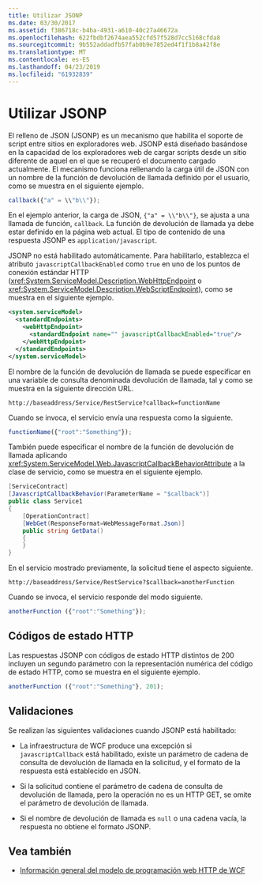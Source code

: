 ```yaml
---
title: Utilizar JSONP
ms.date: 03/30/2017
ms.assetid: f386718c-b4ba-4931-a610-40c27a46672a
ms.openlocfilehash: 622fbdbf2674aea552cfd57f528d7cc5168cfda8
ms.sourcegitcommit: 9b552addadfb57fab0b9e7852ed4f1f1b8a42f8e
ms.translationtype: MT
ms.contentlocale: es-ES
ms.lasthandoff: 04/23/2019
ms.locfileid: "61932839"
---
```

# <a name="using-jsonp"></a>Utilizar JSONP

El relleno de JSON (JSONP) es un mecanismo que habilita el soporte de script entre sitios en exploradores web. JSONP está diseñado basándose en la capacidad de los exploradores web de cargar scripts desde un sitio diferente de aquel en el que se recuperó el documento cargado actualmente. El mecanismo funciona rellenando la carga útil de JSON con un nombre de la función de devolución de llamada definido por el usuario, como se muestra en el siguiente ejemplo.

```javascript
callback({"a" = \\"b\\"});
```

En el ejemplo anterior, la carga de JSON, `{"a" = \\"b\\"}`, se ajusta a una llamada de función, `callback`. La función de devolución de llamada ya debe estar definido en la página web actual. El tipo de contenido de una respuesta JSONP es `application/javascript`.

JSONP no está habilitado automáticamente. Para habilitarlo, establezca el atributo `javascriptCallbackEnabled` como `true` en uno de los puntos de conexión estándar HTTP (<xref:System.ServiceModel.Description.WebHttpEndpoint> o <xref:System.ServiceModel.Description.WebScriptEndpoint>), como se muestra en el siguiente ejemplo.

```xml
<system.serviceModel>
  <standardEndpoints>
    <webHttpEndpoint>
      <standardEndpoint name="" javascriptCallbackEnabled="true"/>
    </webHttpEndpoint>
  </standardEndpoints>
</system.serviceModel>
```

El nombre de la función de devolución de llamada se puede especificar en una variable de consulta denominada devolución de llamada, tal y como se muestra en la siguiente dirección URL.

`http://baseaddress/Service/RestService?callback=functionName`

Cuando se invoca, el servicio envía una respuesta como la siguiente.

```javascript
functionName({"root":"Something"});
```  

También puede especificar el nombre de la función de devolución de llamada aplicando <xref:System.ServiceModel.Web.JavascriptCallbackBehaviorAttribute> a la clase de servicio, como se muestra en el siguiente ejemplo.

```csharp
[ServiceContract]
[JavascriptCallbackBehavior(ParameterName = "$callback")]
public class Service1
{
    [OperationContract]
    [WebGet(ResponseFormat=WebMessageFormat.Json)]
    public string GetData()
    {
    }
}
```

En el servicio mostrado previamente, la solicitud tiene el aspecto siguiente.

`http://baseaddress/Service/RestService?$callback=anotherFunction`

Cuando se invoca, el servicio responde del modo siguiente.

```javascript
anotherFunction ({"root":"Something"});
```

## <a name="http-status-codes"></a>Códigos de estado HTTP

Las respuestas JSONP con códigos de estado HTTP distintos de 200 incluyen un segundo parámetro con la representación numérica del código de estado HTTP, como se muestra en el siguiente ejemplo.

```javascript
anotherFunction ({"root":"Something"}, 201);
```

## <a name="validations"></a>Validaciones

Se realizan las siguientes validaciones cuando JSONP está habilitado:

- La infraestructura de WCF produce una excepción si `javascriptCallback` está habilitado, existe un parámetro de cadena de consulta de devolución de llamada en la solicitud, y el formato de la respuesta está establecido en JSON.

- Si la solicitud contiene el parámetro de cadena de consulta de devolución de llamada, pero la operación no es un HTTP GET, se omite el parámetro de devolución de llamada.

- Si el nombre de devolución de llamada es `null` o una cadena vacía, la respuesta no obtiene el formato JSONP.

## <a name="see-also"></a>Vea también

- [Información general del modelo de programación web HTTP de WCF](../../../../docs/framework/wcf/feature-details/wcf-web-http-programming-model-overview.md)
